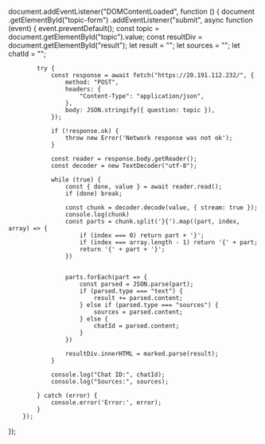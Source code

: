 document.addEventListener("DOMContentLoaded", function () {
    document
        .getElementById("topic-form")
        .addEventListener("submit", async function (event) {
            event.preventDefault();
            const topic = document.getElementById("topic").value;
            const resultDiv = document.getElementById("result");
            let result = "";
            let sources = "";
            let chatId = "";

            try {
                const response = await fetch("https://20.191.112.232/", {
                    method: "POST",
                    headers: {
                        "Content-Type": "application/json",
                    },
                    body: JSON.stringify({ question: topic }),
                });

                if (!response.ok) {
                    throw new Error('Network response was not ok');
                }

                const reader = response.body.getReader();
                const decoder = new TextDecoder("utf-8");

                while (true) {
                    const { done, value } = await reader.read();
                    if (done) break;

                    const chunk = decoder.decode(value, { stream: true });
                    console.log(chunk)
                    const parts = chunk.split('}{').map((part, index, array) => {
                        if (index === 0) return part + '}';
                        if (index === array.length - 1) return '{' + part;
                        return '{' + part + '}';
                    })


                    parts.forEach(part => {
                        const parsed = JSON.parse(part);
                        if (parsed.type === "text") {
                            result += parsed.content;
                        } else if (parsed.type === "sources") {
                            sources = parsed.content;
                        } else {
                            chatId = parsed.content;
                        }
                    })

                    resultDiv.innerHTML = marked.parse(result);
                }

                console.log("Chat ID:", chatId);
                console.log("Sources:", sources);

            } catch (error) {
                console.error('Error:', error);
            }
        });
});
